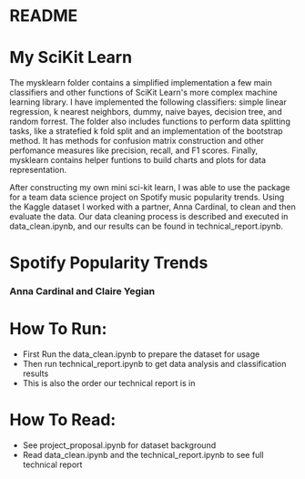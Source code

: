 # README

# My SciKit Learn

The mysklearn folder contains a simplified implementation a few main classifiers and other functions of SciKit Learn's more complex machine learning library. I have implemented the following classifiers: simple linear regression, k nearest neighbors, dummy, naive bayes, decision tree, and random forrest. The folder also includes functions to perform data splitting tasks, like a stratefied k fold split and an implementation of the bootstrap method. It has methods for confusion matrix construction and other perfomance measures like precision, recall, and F1 scores. Finally, mysklearn contains helper funtions to build charts and plots for data representation.

After constructing my own mini sci-kit learn, I was able to use the package for a team data science project on Spotify music popularity trends. Using the Kaggle dataset I worked with a partner, Anna Cardinal, to clean and then evaluate the data. Our data cleaning process is described and executed in data_clean.ipynb, and our results can be found in technical_report.ipynb.

# Spotify Popularity Trends
### Anna Cardinal and Claire Yegian

# How To Run:
* First Run the data_clean.ipynb to prepare the dataset for usage
* Then run technical_report.ipynb to get data analysis and classification results
* This is also the order our technical report is in

# How To Read:
* See project_proposal.ipynb for dataset background
* Read data_clean.ipynb and the technical_report.ipynb to see full technical report
